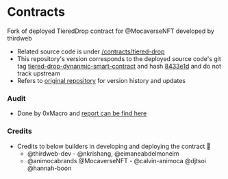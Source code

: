 # Contracts
Fork of deployed TieredDrop contract for @MocaverseNFT developed by thirdweb

- Related source code is under [/contracts/tiered-drop](/contracts/tiered-drop)
- This repository's version corresponds to the deployed source code's git tag  [tiered-drop-dynanmic-smart-contract](https://github.com/thirdweb-dev/contracts/tree/tiered-drop-dynanmic-smart-contract) and hash [8433e1d](8433e1d) and do not track upstream 
- Refers to [original repository](https://github.com/thirdweb-dev/contracts/tree/tiered-drop-dynanmic-smart-contract/contracts/tiered-drop) for version history and updates

### Audit
- Done by 0xMacro and [report can be find here](https://0xmacro.com/library/audits/thirdweb-10.html)


### Credits
- Credits to below builders in developing and deploying the contract 🫡
    - @thirdweb-dev - @nkrishang, @eimaneabdelmoneim
    - @animocabrands @MocaverseNFT - @calvin-animoca @djtsoi @hannah-boon

